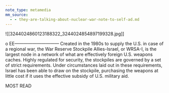 ```yaml
---
note_type: metamedia
mm_source:
  - - they-are-talking-about-nuclear-war-note-to-self-ad.md
---
```


![[3244024860123188322_3244024854897199328.jpg]]

o EE——————————
Created in the 1980s to supply the U.S. in
case of a regional war, the War Reserve
Stockpile Allies-Israel, or WRSA-I, is the
largest node in a network of what are
effectively foreign U.S. weapons caches.
Highly regulated for security, the
stockpiles are governed by a set of strict
requirements. Under circumstances laid
out in these requirements, Israel has been
able to draw on the stockpile, purchasing
the weapons at little cost if it uses the
effective subsidy of U.S. military aid.

MOST READ

